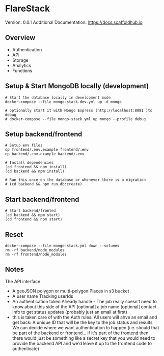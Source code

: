 # FlareStack

Version: 0.0.1
Additional Documentation: https://docs.scaffoldhub.io

## Overview

* Authentication
* API
* Storage
* Analytics
* Functions


## Setup & Start MongoDB locally (development)

```
# Start the database locally in development mode
docker-compose --file mongo-stack.dev.yml up -d mongo

# optionally start it with Mongo Express (http://localhost:8081 )to debug
# docker-compose --file mongo-stack.yml up mongo --profile debug

```

## Setup backend/frontend

```
# Setup env files
cp frontend/.env.example frontend/.env
cp backend/.env.example backend/.env

# Install dependencies
(cd frontend && npm install)
(cd backend && npm install)

# Run this once on the database or whenever there is a migration
# (cd backend && npm run db:create)
```

## Start backend/frontend

```
# Start backend/fronted
(cd backend && npm start)
(cd frontend && npm start)
```

## Reset

```
docker-compose --file mongo-stack.yml down --volumes
rm -rf backend/node_modules
rm -rf frontend/node_modules
```

## Notes

The API interface
* A geoJSON polygon or multi-polygon
Places in s3 bucket
* A user name
Tracking userIds
* An authentication token
Already handle - The job really soesn't need to know about this side of the API
[optional] a job name
[optional] contact info to get status updates (probably just an email at first)
* this is taken care of with the Auth rules. All users will ahve an email
and get back:
A unique ID that will be the key to the job status and results
We can decide where we want authentication to happen (i.e. should that be part of the backend or frontend... if it's part of the frontend then there would just be something like a secret key that you would need to provide the backend API and we'd leave it up to the frontend code to authenticate)
